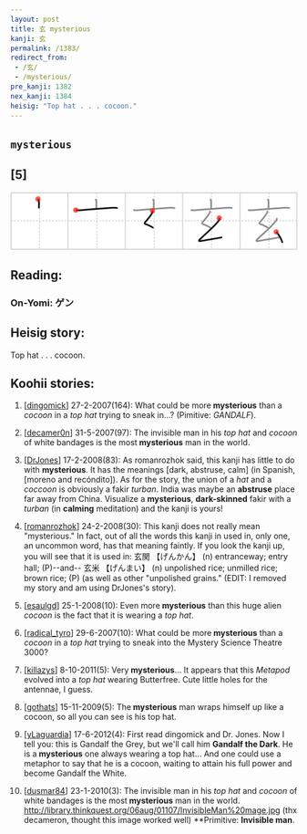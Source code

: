 ```yaml
---
layout: post
title: 玄 mysterious
kanji: 玄
permalink: /1383/
redirect_from:
 - /玄/
 - /mysterious/
pre_kanji: 1382
nex_kanji: 1384
heisig: "Top hat . . . cocoon."
---
```


## `mysterious`

## [5]

<div class="stroke"><img src="../images/E78E84.png" /></div>

## Reading:

### On-Yomi: ゲン

## Heisig story:

Top hat . . . cocoon.

## Koohii stories:

1) [<a href="http://kanji.koohii.com/profile/dingomick">dingomick</a>] 27-2-2007(164): What could be more<strong> mysterious</strong> than a <em>cocoon</em> in a <em>top hat</em> trying to sneak in...? (Pimitive: <em>GANDALF</em>).

2) [<a href="http://kanji.koohii.com/profile/decamer0n">decamer0n</a>] 31-5-2007(97): The invisible man in his <em>top hat</em> and <em>cocoon</em> of white bandages is the most<strong> mysterious</strong> man in the world.

3) [<a href="http://kanji.koohii.com/profile/DrJones">DrJones</a>] 17-2-2008(83): As romanrozhok said, this kanji has little to do with <strong>mysterious</strong>. It has the meanings [dark, abstruse, calm] (in Spanish, [moreno and recóndito]). As for the story, the union of a <em>hat</em> and a <em>coccoon</em> is obviously a fakir <em>turban</em>. India was maybe an <strong>abstruse</strong> place far away from China. Visualize a <strong>mysterious</strong>, <strong>dark-skinned</strong> fakir with a <em>turban</em> (in <strong>calming</strong> meditation) and the kanji is yours!

4) [<a href="http://kanji.koohii.com/profile/romanrozhok">romanrozhok</a>] 24-2-2008(30): This kanji does not really mean &quot;mysterious.&quot; In fact, out of all the words this kanji in used in, only one, an uncommon word, has that meaning faintly. If you look the kanji up, you will see that it is used in: 玄関 【げんかん】 (n) entranceway; entry hall; (P)--and-- 玄米 【げんまい】 (n) unpolished rice; unmilled rice; brown rice; (P) (as well as other &quot;unpolished grains.&quot; (EDIT: I removed my story and am using DrJones&#039;s story).

5) [<a href="http://kanji.koohii.com/profile/esaulgd">esaulgd</a>] 25-1-2008(10): Even more<strong> mysterious</strong> than this huge alien <em>cocoon</em> is the fact that it is wearing a <em>top hat</em>.

6) [<a href="http://kanji.koohii.com/profile/radical_tyro">radical_tyro</a>] 29-6-2007(10): What could be more<strong> mysterious</strong> than a <em>cocoon</em> in a <em>top hat</em> trying to sneak into the Mystery Science Theatre 3000?

7) [<a href="http://kanji.koohii.com/profile/killazys">killazys</a>] 8-10-2011(5): Very<strong> mysterious</strong>... It appears that this <em>Metapod</em> evolved into a <em>top hat</em> wearing Butterfree. Cute little holes for the antennae, I guess.

8) [<a href="http://kanji.koohii.com/profile/gothats">gothats</a>] 15-11-2009(5): The<strong> mysterious</strong> man wraps himself up like a cocoon, so all you can see is his top hat.

9) [<a href="http://kanji.koohii.com/profile/yLaguardia">yLaguardia</a>] 17-6-2012(4): First read dingomick and Dr. Jones. Now I tell you: this is Gandalf the Grey, but we&#039;ll call him <strong>Gandalf the Dark</strong>. He is a<strong> mysterious</strong> one always wearing a top hat... And one could use a metaphor to say that he is a cocoon, waiting to attain his full power and become Gandalf the White.

10) [<a href="http://kanji.koohii.com/profile/dusmar84">dusmar84</a>] 23-1-2010(3): The invisible man in his <em>top hat</em> and <em>cocoon</em> of white bandages is the most<strong> mysterious</strong> man in the world. <a href="http://library.thinkquest.org/06aug/01107/InvisibleMan%20mage.jpg">http://library.thinkquest.org/06aug/01107/InvisibleMan%20mage.jpg</a> (thx decameron, thought this image worked well) **Primitive: <strong>Invisible man</strong>.
